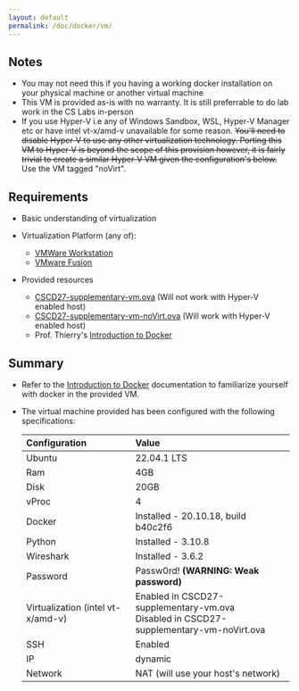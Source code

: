 ```yaml
---
layout: default
permalink: /doc/docker/vm/
---
```


## Notes ##
- You may not need this if you having a working docker installation on your physical machine or another virtual machine
- This VM is provided as-is with no warranty. It is still preferrable to do lab work in the CS Labs in-person
- If you use Hyper-V i.e any of Windows Sandbox, WSL, Hyper-V Manager etc or have intel vt-x/amd-v unavailable for some reason. ~~You'll need to disable Hyper-V to use any other virtualization technology. Porting this VM to Hyper-V is beyond the scope of this provision however, it is fairly trivial to create a similar Hyper-V VM given the configuration's below.~~ Use the VM tagged "noVirt".

## Requirements ##
- Basic understanding of virtualization
- Virtualization Platform (any of):
    - [VMWare Workstation](https://customerconnect.vmware.com/en/downloads/info/slug/desktop_end_user_computing/vmware_workstation_player/16_0)
    - [VMware Fusion](https://customerconnect.vmware.com/evalcenter?p=fusion-player-personal)

- Provided resources
    - [CSCD27-supplementary-vm.ova](https://utoronto-my.sharepoint.com/:u:/g/personal/kc_udonsi_mail_utoronto_ca/ETgmPgVr_-tJq9lipPYF7pUBZnrknOQH_-vtmG2K9m6pPg?e=hYNhFP) (Will not work with Hyper-V enabled host)
    - [CSCD27-supplementary-vm-noVirt.ova](https://utoronto-my.sharepoint.com/:u:/g/personal/kc_udonsi_mail_utoronto_ca/EeWul2UkjjxFmycAob1rlb0BjEsRhope2pwNLiVSoAsiFQ?e=TGf1Gi) (Will work with Hyper-V enabled host)
    - Prof. Thierry's [Introduction to Docker](https://glitchnsec.github.io/CSCD27H3F22/doc/docker/)

## Summary ##
- Refer to the [Introduction to Docker](https://glitchnsec.github.io/CSCD27H3F22/doc/docker/) documentation to familiarize yourself with docker in the provided VM.

- The virtual machine provided has been configured with the following specifications:

    | Configuration | Value |
    |:----|:----|
    | Ubuntu | 22.04.1 LTS|
    | Ram | 4GB |
    | Disk | 20GB |
    | vProc | 4 |
    | Docker | Installed - 20.10.18, build b40c2f6|
    | Python | Installed - 3.10.8|
    | Wireshark | Installed - 3.6.2|
    | Password | Passw0rd! **(WARNING: Weak password)**|
    | Virtualization (intel vt-x/amd-v) | Enabled in CSCD27-supplementary-vm.ova<br>Disabled in CSCD27-supplementary-vm-noVirt.ova |
    | SSH | Enabled |
    | IP | dynamic |
    | Network | NAT (will use your host's network)|

